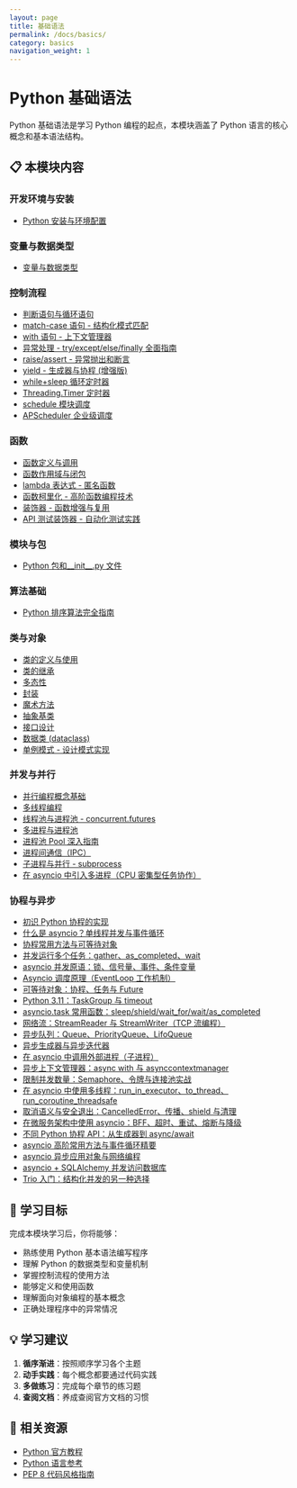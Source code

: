 ```yaml
---
layout: page
title: 基础语法
permalink: /docs/basics/
category: basics
navigation_weight: 1
---
```


# Python 基础语法

Python 基础语法是学习 Python 编程的起点，本模块涵盖了 Python 语言的核心概念和基本语法结构。

## 📋 本模块内容

### 开发环境与安装
- [Python 安装与环境配置](./python-installation/)

### 变量与数据类型
- [变量与数据类型](./variables/)

### 控制流程
- [判断语句与循环语句](./control-flow/)
- [match-case 语句 - 结构化模式匹配](./match-case/)
- [with 语句 - 上下文管理器](./with/)
- [异常处理 - try/except/else/finally 全面指南](./exceptions/)
- [raise/assert - 异常抛出和断言](./raise-assert/)
- [yield - 生成器与协程 (增强版)](./yield/)
- [while+sleep 循环定时器](./sleep/)
- [Threading.Timer 定时器](./timer/)  
- [schedule 模块调度](./schedule/)
- [APScheduler 企业级调度](./apscheduler/)

### 函数
- [函数定义与调用](./functions/)
- [函数作用域与闭包](./function-scope/)
- [lambda 表达式 - 匿名函数](./lambda/)
- [函数柯里化 - 高阶函数编程技术](./currying/)
- [装饰器 - 函数增强与复用](./decorators/)
- [API 测试装饰器 - 自动化测试实践](./api-testing-decorators/)

### 模块与包
- [Python 包和__init__.py 文件](./packages/)

### 算法基础
- [Python 排序算法完全指南](./sorting-algorithms/)

### 类与对象

- [类的定义与使用](./class-definition/)
- [类的继承](./class-inheritance/)
- [多态性](./polymorphism/)
- [封装](./encapsulation/)
- [魔术方法](./magic-methods/)
- [抽象基类](./abstract-classes/)
- [接口设计](./interface-design/)
- [数据类 (dataclass)](./dataclasses/)
- [单例模式 - 设计模式实现](./singleton/)




### 并发与并行
- [并行编程概念基础](./concurrency-concepts/)
- [多线程编程](./multithreading/)
- [线程池与进程池 - concurrent.futures](./concurrent-futures/)
- [多进程与进程池](./multiprocessing/)
- [进程池 Pool 深入指南](./pool/)
- [进程间通信（IPC）](./ipc/)
- [子进程与并行 - subprocess](./subprocess/)
- [在 asyncio 中引入多进程（CPU 密集型任务协作）](./multiprocessing-asyncio/)

### 协程与异步
- [初识 Python 协程的实现](./coroutine-impl/)
- [什么是 asyncio？单线程并发与事件循环](./asyncio-intro/)
- [协程常用方法与可等待对象](./coroutine-methods/)
- [并发运行多个任务：gather、as_completed、wait](./concurrent-tasks/)
- [asyncio 并发原语：锁、信号量、事件、条件变量](./sync-primitives/)
- [Asyncio 调度原理（EventLoop 工作机制）](./asyncio-scheduling/)
- [可等待对象：协程、任务与 Future](./awaitables/)
- [Python 3.11：TaskGroup 与 timeout](./asyncio-311-advanced/)
- [asyncio.task 常用函数：sleep/shield/wait_for/wait/as_completed](./asyncio-task-functions/)
- [网络流：StreamReader 与 StreamWriter（TCP 流编程）](./asyncio-streams/)
- [异步队列：Queue、PriorityQueue、LifoQueue](./asyncio-queues/)
- [异步生成器与异步迭代器](./async-generators/)
- [在 asyncio 中调用外部进程（子进程）](./asyncio-subprocess/)
- [异步上下文管理器：async with 与 asynccontextmanager](./async-context-managers/)
- [限制并发数量：Semaphore、令牌与连接池实战](./concurrency-limiting/)
- [在 asyncio 中使用多线程：run_in_executor、to_thread、run_coroutine_threadsafe](./asyncio-threads/)
- [取消语义与安全退出：CancelledError、传播、shield 与清理](./cancellation/)
- [在微服务架构中使用 asyncio：BFF、超时、重试、熔断与降级](./asyncio-microservices/)
- [不同 Python 协程 API：从生成器到 async/await](./asyncio-different-apis/)
- [asyncio 高阶常用方法与事件循环精要](./asyncio-advanced-methods/)
- [asyncio 异步应用对象与网络编程](./asyncio-application-objects/)
- [asyncio + SQLAlchemy 并发访问数据库](./asyncio-sqlalchemy/)
- [Trio 入门：结构化并发的另一种选择](./trio-intro/)

## 🎯 学习目标

完成本模块学习后，你将能够：

- 熟练使用 Python 基本语法编写程序
- 理解 Python 的数据类型和变量机制
- 掌握控制流程的使用方法
- 能够定义和使用函数
- 理解面向对象编程的基本概念
- 正确处理程序中的异常情况

## 💡 学习建议

1. **循序渐进**：按照顺序学习各个主题
2. **动手实践**：每个概念都要通过代码实践
3. **多做练习**：完成每个章节的练习题
4. **查阅文档**：养成查阅官方文档的习惯

## 🔗 相关资源

- [Python 官方教程](https://docs.python.org/3/tutorial/)
- [Python 语言参考](https://docs.python.org/3/reference/)
- [PEP 8 代码风格指南](https://www.python.org/dev/peps/pep-0008/)